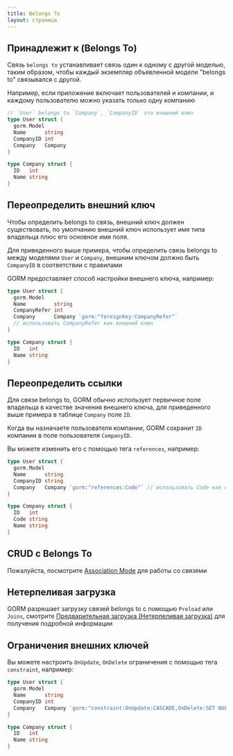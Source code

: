 ```yaml
---
title: Belongs To
layout: страница
---
```


## Принадлежит к (Belongs To)

Связь `belongs to` устанавливает связь один к одному с другой моделью, таким образом, чтобы каждый экземпляр объявленной модели "belongs to" связывался с другой.

Например, если приложение включает пользователей и компании, и каждому пользователю можно указать только одну компанию

```go
// `User` belongs to `Company`, `CompanyID` это внешний ключ
type User struct {
  gorm.Model
  Name      string
  CompanyID int
  Company   Company
}

type Company struct {
  ID   int
  Name string
}
```

## Переопределить внешний ключ

Чтобы определить belongs to связь, внешний ключ должен существовать, по умолчанию внешний ключ использует имя типа владельца плюс его основное имя поля.

Для приведенного выше примера, чтобы определить связь belongs to между моделями `User` и `Company`, внешним ключом должно быть `CompanyID` в соответствии с правилами

GORM предоставляет способ настройки внешнего ключа, например:

```go
type User struct {
  gorm.Model
  Name         string
  CompanyRefer int
  Company      Company `gorm:"foreignKey:CompanyRefer"`
  // использовать CompanyRefer как внешний ключ
}

type Company struct {
  ID   int
  Name string
}
```

## Переопределить ссылки

Для связи belongs to, GORM обычно использует первичное поле владельца в качестве значения внешнего ключа, для приведенного выше примера в таблице `Company` поле `ID`.

Когда вы назначаете пользователя компании, GORM сохранит `ID` компании в поле пользователя `CompanyID`.

Вы можете изменить его с помощью тега `references`, например:

```go
type User struct {
  gorm.Model
  Name      string
  CompanyID string
  Company   Company `gorm:"references:Code"` // использовать Code как ссылку
}

type Company struct {
  ID   int
  Code string
  Name string
}
```

## CRUD с Belongs To

Пожалуйста, посмотрите [Association Mode](associations.html#Association-Mode) для работы со связями

## Нетерпеливая загрузка

GORM разрешает загрузку связей belongs to с помощью `Preload` или `Joins`, смотрите [Предварительная загрузка (Нетерпеливая загрузка)](preload.html) для получения подробной информации

## Ограничения внешних ключей

Вы можете настроить `OnUpdate`, `OnDelete` ограничения с помощью тега `constraint`, например:

```go
type User struct {
  gorm.Model
  Name      string
  CompanyID int
  Company   Company `gorm:"constraint:OnUpdate:CASCADE,OnDelete:SET NULL;"`
}

type Company struct {
  ID   int
  Name string
}
```
